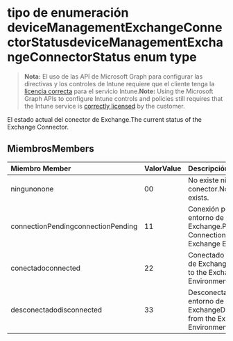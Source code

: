 # <a name="devicemanagementexchangeconnectorstatus-enum-type"></a><span data-ttu-id="e055f-101">tipo de enumeración deviceManagementExchangeConnectorStatus</span><span class="sxs-lookup"><span data-stu-id="e055f-101">deviceManagementExchangeConnectorStatus enum type</span></span>

> <span data-ttu-id="e055f-102">**Nota:** El uso de las API de Microsoft Graph para configurar las directivas y los controles de Intune requiere que el cliente tenga la [licencia correcta](https://go.microsoft.com/fwlink/?linkid=839381) para el servicio Intune.</span><span class="sxs-lookup"><span data-stu-id="e055f-102">**Note:** Using the Microsoft Graph APIs to configure Intune controls and policies still requires that the Intune service is [correctly licensed](https://go.microsoft.com/fwlink/?linkid=839381) by the customer.</span></span>

<span data-ttu-id="e055f-103">El estado actual del conector de Exchange.</span><span class="sxs-lookup"><span data-stu-id="e055f-103">The current status of the Exchange Connector.</span></span>
## <a name="members"></a><span data-ttu-id="e055f-104">Miembros</span><span class="sxs-lookup"><span data-stu-id="e055f-104">Members</span></span>
|<span data-ttu-id="e055f-105">Miembro	</span><span class="sxs-lookup"><span data-stu-id="e055f-105">Member</span></span>|<span data-ttu-id="e055f-106">Valor</span><span class="sxs-lookup"><span data-stu-id="e055f-106">Value</span></span>|<span data-ttu-id="e055f-107">Descripción</span><span class="sxs-lookup"><span data-stu-id="e055f-107">Description</span></span>|
|:---|:---|:---|
|<span data-ttu-id="e055f-108">ninguno</span><span class="sxs-lookup"><span data-stu-id="e055f-108">none</span></span>|<span data-ttu-id="e055f-109">0</span><span class="sxs-lookup"><span data-stu-id="e055f-109">0</span></span>|<span data-ttu-id="e055f-110">No existe ningún conector.</span><span class="sxs-lookup"><span data-stu-id="e055f-110">No Connector exists.</span></span>|
|<span data-ttu-id="e055f-111">connectionPending</span><span class="sxs-lookup"><span data-stu-id="e055f-111">connectionPending</span></span>|<span data-ttu-id="e055f-112">1</span><span class="sxs-lookup"><span data-stu-id="e055f-112">1</span></span>|<span data-ttu-id="e055f-113">Conexión pendiente al entorno de Exchange.</span><span class="sxs-lookup"><span data-stu-id="e055f-113">Pending Connection to the Exchange Environment.</span></span>|
|<span data-ttu-id="e055f-114">conectado</span><span class="sxs-lookup"><span data-stu-id="e055f-114">connected</span></span>|<span data-ttu-id="e055f-115">2</span><span class="sxs-lookup"><span data-stu-id="e055f-115">2</span></span>|<span data-ttu-id="e055f-116">Conectado al entorno de Exchange</span><span class="sxs-lookup"><span data-stu-id="e055f-116">Connected to the Exchange Environment</span></span>|
|<span data-ttu-id="e055f-117">desconectado</span><span class="sxs-lookup"><span data-stu-id="e055f-117">disconnected</span></span>|<span data-ttu-id="e055f-118">3</span><span class="sxs-lookup"><span data-stu-id="e055f-118">3</span></span>|<span data-ttu-id="e055f-119">Desconectado desde el entorno de Exchange</span><span class="sxs-lookup"><span data-stu-id="e055f-119">Disconnected from the Exchange Environment</span></span>|



